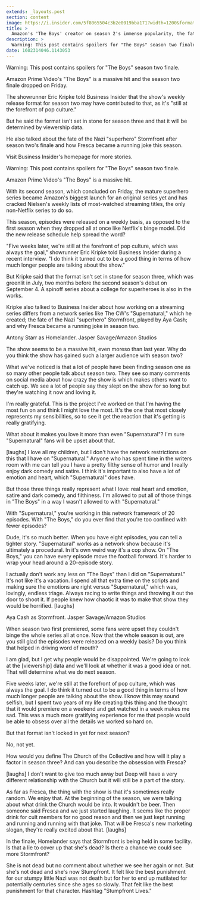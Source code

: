 ```yaml
--- 
extends: _layouts.post 
section: content 
image: https://i.insider.com/5f8065504c3b2e0019bba171?width=1200&format=jpeg 
title: > 
  Amazon's 'The Boys' creator on season 2's immense popularity, the fate of Stormfront, and what the deal with Fresca is 
description: > 
  Warning: This post contains spoilers for "The Boys" season two finale.Amazon Prime Video's "The Boys" is a massive hit and the season two finale dropped on Friday.He also talked about the fate of the Nazi "superhero" Stormfront after season two's finale and how Fresca became a running joke this season.Warning: This post contains spoilers for "The Boys" season two finale.It seems like the proper drink for cult members for no good reason and then we just kept running and running and running with that joke. 
date: 1602314046.1143053 
--- 
```

Warning: This post contains spoilers for "The Boys" season two finale.

Amazon Prime Video's "The Boys" is a massive hit and the season two finale dropped on Friday.

The showrunner Eric Kripke told Business Insider that the show's weekly release format for season two may have contributed to that, as it's "still at the forefront of pop culture."

But he said the format isn't set in stone for season three and that it will be determined by viewership data.

He also talked about the fate of the Nazi "superhero" Stormfront after season two's finale and how Fresca became a running joke this season.

Visit Business Insider's homepage for more stories.

Warning: This post contains spoilers for "The Boys" season two finale.

Amazon Prime Video's "The Boys" is a massive hit.

With its second season, which concluded on Friday, the mature superhero series became Amazon's biggest launch for an original series yet and has cracked Nielsen's weekly lists of most-watched streaming titles, the only non-Netflix series to do so.

This season, episodes were released on a weekly basis, as opposed to the first season when they dropped all at once like Netflix's binge model. Did the new release schedule help spread the word?

"Five weeks later, we're still at the forefront of pop culture, which was always the goal," showrunner Eric Kripke told Business Insider during a recent interview. "I do think it turned out to be a good thing in terms of how much longer people are talking about the show."

But Kripke said that the format isn't set in stone for season three, which was greenlit in July, two months before the second season's debut on September 4. A spinoff series about a college for superheroes is also in the works.

Kripke also talked to Business Insider about how working on a streaming series differs from a network series like The CW's "Supernatural," which he created; the fate of the Nazi "superhero" Stormfront, played by Aya Cash; and why Fresca became a running joke in season two.

Antony Starr as Homelander. Jasper Savage/Amazon Studios

The show seems to be a massive hit, even moreso than last year. Why do you think the show has gained such a larger audience with season two?

What we've noticed is that a lot of people have been finding season one as so many other people talk about season two. They see so many comments on social media about how crazy the show is which makes others want to catch up. We see a lot of people say they slept on the show for so long but they're watching it now and loving it.

I'm really grateful. This is the project I've worked on that I'm having the most fun on and think I might love the most. It's the one that most closely represents my sensibilities, so to see it get the reaction that it's getting is really gratifying.

What about it makes you love it more than even "Supernatural"? I'm sure "Supernatural" fans will be upset about that.

[laughs] I love all my children, but I don't have the network restrictions on this that I have on "Supernatural." Anyone who has spent time in the writers room with me can tell you I have a pretty filthy sense of humor and I really enjoy dark comedy and satire. I think it's important to also have a lot of emotion and heart, which "Supernatural" does have.

But those three things really represent what I love: real heart and emotion, satire and dark comedy, and filthiness. I'm allowed to put all of those things in "The Boys" in a way I wasn't allowed to with "Supernatural."

With "Supernatural," you're working in this network framework of 20 episodes. With "The Boys," do you ever find that you're too confined with fewer episodes?

Dude, it's so much better. When you have eight episodes, you can tell a tighter story. "Supernatural" works as a network show because it's ultimately a procedural. In it's own weird way it's a cop show. On "The Boys," you can have every episode move the football forward. It's harder to wrap your head around a 20-episode story.

I actually don't work any less on "The Boys" than I did on "Supernatural." It's not like it's a vacation. I spend all that extra time on the scripts and making sure the emotions are right versus "Supernatural," which was, lovingly, endless triage. Always racing to write things and throwing it out the door to shoot it. If people knew how chaotic it was to make that show they would be horrified. [laughs]

Aya Cash as Stormfront. Jasper Savage/Amazon Studios

When season two first premiered, some fans were upset they couldn't binge the whole series all at once. Now that the whole season is out, are you still glad the episodes were released on a weekly basis? Do you think that helped in driving word of mouth?

I am glad, but I get why people would be disappointed. We're going to look at the [viewership] data and we'll look at whether it was a good idea or not. That will determine what we do next season.

Five weeks later, we're still at the forefront of pop culture, which was always the goal. I do think it turned out to be a good thing in terms of how much longer people are talking about the show. I know this may sound selfish, but I spent two years of my life creating this thing and the thought that it would premiere on a weekend and get watched in a week makes me sad. This was a much more gratifying experience for me that people would be able to obsess over all the details we worked so hard on.

But that format isn't locked in yet for next season?

No, not yet.

How would you define The Church of the Collective and how will it play a factor in season three? And can you describe the obsession with Fresca?

[laughs] I don't want to give too much away but Deep will have a very different relationship with the Church but it will still be a part of the story.

As far as Fresca, the thing with the show is that it's sometimes really random. We enjoy that. At the beginning of the season, we were talking about what drink the Church would be into. It wouldn't be beer. Then someone said Fresca and we just started laughing. It seems like the proper drink for cult members for no good reason and then we just kept running and running and running with that joke. That will be Fresca's new marketing slogan, they're really excited about that. [laughs]

In the finale, Homelander says that Stormfront is being held in some facility. Is that a lie to cover up that she's dead? Is there a chance we could see more Stormfront?

She is not dead but no comment about whether we see her again or not. But she's not dead and she's now Stumpfront. It felt like the best punishment for our stumpy little Nazi was not death but for her to end up mutilated for potentially centuries since she ages so slowly. That felt like the best punishment for that character. Hashtag "Stumpfront Lives."